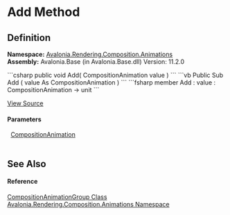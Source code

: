 # Add Method




## Definition
**Namespace:** <a href="N_Avalonia_Rendering_Composition_Animations">Avalonia.Rendering.Composition.Animations</a>  
**Assembly:** Avalonia.Base (in Avalonia.Base.dll) Version: 11.2.0

<Tabs groupId="api-code-preview">
<TabItem value="csharp" label="C#">
```csharp
public void Add(
	CompositionAnimation value
)
```
</TabItem>
<TabItem value="vb" label="VB">
```vb
Public Sub Add ( 
	value As CompositionAnimation
)
```
</TabItem>
<TabItem value="fsharp" label="F#">
```fsharp
member Add : 
        value : CompositionAnimation -> unit 
```
</TabItem>
</Tabs>



<a href="https://github.com/AvaloniaUI/Avalonia/tree/master/src/Avalonia.Base/Rendering/Composition/Animations/CompositionAnimationGroup.cs#L15" title="View the source code">View Source</a>



#### Parameters
<dl><dt>  <a href="T_Avalonia_Rendering_Composition_Animations_CompositionAnimation">CompositionAnimation</a></dt><dd> </dd></dl>

## See Also


#### Reference
<a href="T_Avalonia_Rendering_Composition_Animations_CompositionAnimationGroup">CompositionAnimationGroup Class</a>  
<a href="N_Avalonia_Rendering_Composition_Animations">Avalonia.Rendering.Composition.Animations Namespace</a>  

